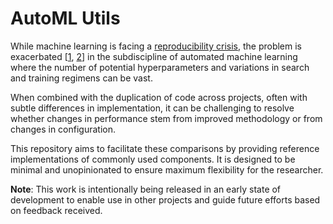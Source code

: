 # AutoML Utils
While machine learning is facing a [reproducibility crisis](https://youtube.videoken.com/embed/jH0AgVcwIBc), the problem
is exacerbated [[1](https://arxiv.org/abs/1902.07638), [2](https://arxiv.org/abs/1912.12522)] in the subdiscipline of 
automated machine learning where the number of potential hyperparameters and variations in search and training regimens
can be vast.

When combined with the duplication of code across projects, often with subtle differences in implementation, it can be
challenging to resolve whether changes in performance stem from improved methodology or from changes in configuration.

This repository aims to facilitate these comparisons by providing reference implementations of commonly used components.
It is designed to be minimal and unopinionated to ensure maximum flexibility for the researcher.

**Note**: This work is intentionally being released in an early state of development to enable use in other projects and
guide future efforts based on feedback received. 
